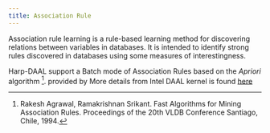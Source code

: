 ```yaml
---
title: Association Rule 
---
```


Association rule learning is a rule-based learning method for discovering relations between variables in databases. 
It is intended to identify strong rules discovered in databases using some measures of interestingness.

Harp-DAAL support a Batch mode of Association Rules based on the *Apriori* algorithm [^fn1]. provided by 
More details from Intel DAAL kernel is found [here](https://software.intel.com/en-us/daal-programming-guide-details-10) 

[^fn1]: Rakesh Agrawal, Ramakrishnan Srikant. Fast Algorithms for Mining Association Rules. Proceedings of the 20th VLDB Conference Santiago, Chile, 1994.
